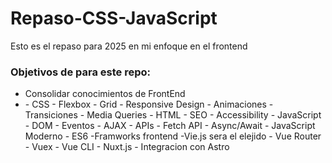 # Repaso-CSS-JavaScript
Esto es el repaso para 2025 en mi enfoque en el frontend
### Objetivos de para este repo:
<ul>
<li>Consolidar conocimientos de FrontEnd<li>
- CSS
    - Flexbox
    - Grid
    - Responsive Design
    - Animaciones
    - Transiciones
    - Media Queries
- HTML
    - SEO
    - Accessibility
- JavaScript
    - DOM
    - Eventos
    - AJAX
    - APIs
    - Fetch API
    - Async/Await
- JavaScript Moderno
    - ES6
-Framworks frontend
    -Vie.js sera el elejido
        - Vue Router
        - Vuex
        - Vue CLI
        - Nuxt.js
        - Integracion con Astro
</ul>